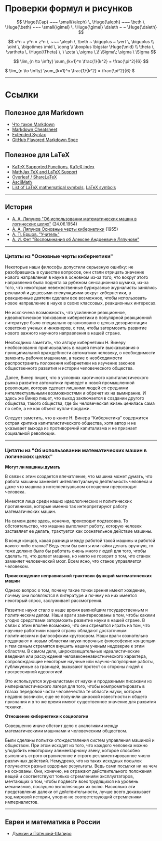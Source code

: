 # Проверки формул и рисунков

$$ \Huge{\Cap} ~~~ \small{\aleph} \, \Huge{\aleph} ~~~ \beth \, \Huge{\beth} ~~~ \small{\gimel} \, \Huge{\gimel} \daleth ~ ~ \Huge{\daleth} $$

$$ x^n + y^n = z^n  \, ~~~ \aleph \, \beth ~ \bigoplus ~ \vert \, \biguplus \\ \oint \, \bigotimes \mid \, \cong \\ \boxplus \bigstar \Huge{\mid} \\
\theta \, \vartheta \, \Huge{\Theta} \, \  \zeta \,\sigma \,\! \Sigma\;	\sigma \ \Sigma $$

$$ \lim_{n \to \infty} 
  \sum_{k=1}^n \frac{1}{k^2} 
  = \frac{\pi^2}{6}  $$
  
$ \lim_{n \to \infty} 
  \sum_{k=1}^n \frac{1}{k^2} 
  = \frac{\pi^2}{6}  $

---



# Ccылки 

## Полезное для Markdown
 * [Что такое Markdown](https://guides.hexlet.io/markdown/)
 * [Markdown Cheatsheet](https://github.com/adam-p/markdown-here/wiki/Markdown-Cheatsheet)
 * [Extended Syntax](https://www.markdownguide.org/extended-syntax)
 * [GitHub Flavored Markdown Spec](https://github.github.com/gfm)

## Полезное для LaTeX
 * [KaTeX Supported Functions](https://katex.org/docs/supported.html), [KaTeX index](https://katex.org/docs/support_table.html)
 * [MathJax TeX and LaTeX Support](https://docs.mathjax.org/en/latest/tex.html)
 * [Overleaf / ShareLaTeX](https://www.overleaf.com/learn/latex/List_of_Greek_letters_and_math_symbols)
 * [AsciiMath](http://asciimath.org/#syntax)
 * [List of LaTeX mathematical symbols](https://oeis.org/wiki/List_of_LaTeX_mathematical_symbols), [LaTeX symbols](https://en.wikipedia.org/wiki/Wikipedia:LaTeX_symbols)

---

## История
* [А. А. Ляпунов "Об использовании математических машин в логических целях"](http://pco.iis.nsk.su/simics/informatics/fet/lyapun-2.htm) (24.06.1954)
* [А. А. Ляпунов Основные черты кибернетики](https://www.computer-museum.ru/books/cybernetics.htm) (1955)
* [А. П. Ершов. "Учитель"](http://pco.iis.nsk.su/simics/informatics/fet/ershov.htm)
* [А. И. Фет "Воспоминания об Алексее Андреевиче Ляпунове"](http://pco.iis.nsk.su/simics/informatics/fet/afet.htm)

----

### Цитаты из "Основные черты кибернетики"

Некоторые наши философы допустили серьезную ошибку: не разобравшись в существе вопросов, они стали отрицать значение нового направления в науке в основном из-за того, что вокруг этого направления была поднята за рубежом сенсационная шумиха, из-за того, что некоторые невежественные буржуазные журналисты занялись рекламой и дешевыми спекуляциями вокруг кибернетики, а реакционные деятели сделали все возможное, чтобы использовать новое направление в науке в своих классовых, реакционных интересах.    

Не исключена возможность, что усиленное реакционное, идеалистическое толкование кибернетики в популярной реакционной литературе было специально организовано с целью дезориентации советских ученых и инженеров, с тем, чтобы затормозить развитие нового важного научного направления в нашей стране.   

Необходимо заметить, что автору кибернетики Н. Винеру необоснованно приписывались в нашей печати высказывания о принципиальной враждебности автоматики человеку, о необходимости заменить рабочих машинами, а также о необходимости распространить положения кибернетики на изучение законов общественного развития и истории человеческого общества.   

Далее, Винер пишет, что в условиях хаотичного капиталистического рынка развитие автоматики приведет к новой промышленной революции, которая сделает лишними людей со средними интеллектуальными возможностями и обречет их на вымирание. И здесь же Винер пишет, что выход заключается в создании другого общества, такого общества, где бы человеческая жизнь ценилась сама по себе, а не как объект купли-продажи.  

Следует заметить, что в книге Н. Винера “Кибернетика” содержится острая критика капиталистического общества, хотя автор и не указывает выхода из противоречий капитализма и не признает социальной революции.  

----

### Цитаты из "Об использовании математических машин в логических целях"

**Могут ли машины думать**

В связи с этим создается впечатление, что машина может думать, что работа машины заменяет интеллектуальную деятельность человека и даже что машина в интеллектуальном отношении превосходит человека.

Имеются лица среди наших идеологических и политических противников, которые именно так интерпретируют работу математических машин.

На самом деле здесь, конечно, происходит подтасовка. То обстоятельство, что машина выполняет работу, которую человек заставляет ее делать, трактуется как сознательное действие машины.

В конце концов, какая разница между работой такой машины и работой какого-либо станка? Ведь если бы винты или гайки делать вручную, то тоже должно было бы работать очень много людей для того, чтобы сделать то, что делает машина, но никто не говорит о том, что станок заменяет человеческий мозг. Всем ясно, что станок управляется человеком. 

**Происхождение неправильной трактовки функций математических машин**

Однако вопрос о том, почему такие точки зрения имеют хождение, почему они появляются в литературе и почему на них имеется некоторый спрос, заслуживает рассмотрения.

Развитие науки стало в наше время важнейшим государственным и политическим делом. Наши враги заинтересованы в том, чтобы какими угодно средствами затормозить развитие науки в нашей стране. В связи с этим вполне возможно, что они стремятся играть на том, что научные работники нашей страны обладают достаточным политическим и философским кругозором. Наши враги сознательно подшивают к новым областям науки порочные философские концепции и тем самым стремятся внушить нашим ученым недоверие к этим областям. В самом деле, широковещательные идеалистические введения или рассуждения человеконенавистнического характера, сопровождающие некоторые научные или научно-популярные работы, публикуемые за границей, вызывают протест со стороны людей с прогрессивной идеологией.

Это используется журналистами от науки и продажными писаками из империалистического лагеря для того, чтобы компрометировать в глазах передовой части человечества те области науки, которые недавно возникли, еще не получили широкой известности и общего признания и в то же время имеют существенное значение для развития техники.

**Отношение кибернетики к социологии**

Совершенно иначе обстоит дело с аналогиями между математическими машинами и человеческим обществом.

Были сделаны попытки отождествления систем управления машиной и обществом. При этом исходят из того, что каждого человека можно уподобить некоторому элементарному звену, которое способно выполнять строго ограниченное и строго регламентированное число различных действий. Немудрено, что из таких исходных посылок получаются разные вздорные результаты. Ведь сами посылки ни на чем не основаны. Они, конечно, не отражают действительного положения вещей и соответствуют только стремлениям эксплуататоров, мечтающих о том, чтобы подвести всех трудящихся на уровень механизмов, послушно выполняющих их волю. Насколько эти представления далеки от действительности, лучше всего доказывает ход мировой истории, упорно не соответствующий стремлениям империалистов.

----

## Евреи и математика в России
 * [Дынкин и Пятецкий-Шапиро](http://dynkincollection.library.cornell.edu/sites/default/files/Piatetsky-Shapiro%20(RUS),%20Ithaca,%20N.%20Y.%20,%20Nov.%2017,%201978.pdf)
 
 

